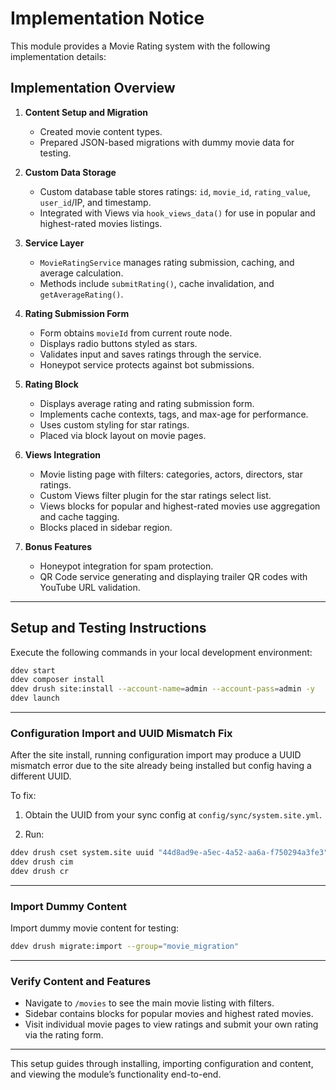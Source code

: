# Implementation Notice

This module provides a Movie Rating system with the following implementation details:

## Implementation Overview

1. **Content Setup and Migration**

   - Created movie content types.
   - Prepared JSON-based migrations with dummy movie data for testing.

2. **Custom Data Storage**

   - Custom database table stores ratings: `id`, `movie_id`, `rating_value`, `user_id`/IP, and timestamp.
   - Integrated with Views via `hook_views_data()` for use in popular and highest-rated movies listings.

3. **Service Layer**

   - `MovieRatingService` manages rating submission, caching, and average calculation.
   - Methods include `submitRating()`, cache invalidation, and `getAverageRating()`.

4. **Rating Submission Form**

   - Form obtains `movieId` from current route node.
   - Displays radio buttons styled as stars.
   - Validates input and saves ratings through the service.
   - Honeypot service protects against bot submissions.

5. **Rating Block**

   - Displays average rating and rating submission form.
   - Implements cache contexts, tags, and max-age for performance.
   - Uses custom styling for star ratings.
   - Placed via block layout on movie pages.

6. **Views Integration**

   - Movie listing page with filters: categories, actors, directors, star ratings.
   - Custom Views filter plugin for the star ratings select list.
   - Views blocks for popular and highest-rated movies use aggregation and cache tagging.
   - Blocks placed in sidebar region.

7. **Bonus Features**

   - Honeypot integration for spam protection.
   - QR Code service generating and displaying trailer QR codes with YouTube URL validation.

---

## Setup and Testing Instructions

Execute the following commands in your local development environment:

```bash
ddev start
ddev composer install
ddev drush site:install --account-name=admin --account-pass=admin -y
ddev launch
```

---

### Configuration Import and UUID Mismatch Fix

After the site install, running configuration import may produce a UUID mismatch error due to the site already being installed but config having a different UUID.

To fix:

1. Obtain the UUID from your sync config at `config/sync/system.site.yml`.

2. Run:

```bash
ddev drush cset system.site uuid "44d8ad9e-a5ec-4a52-aa6a-f750294a3fe3"  # Replace with your actual UUID
ddev drush cim
ddev drush cr
```

---

### Import Dummy Content

Import dummy movie content for testing:

```bash
ddev drush migrate:import --group="movie_migration"
```

---

### Verify Content and Features

- Navigate to `/movies` to see the main movie listing with filters.
- Sidebar contains blocks for popular movies and highest rated movies.
- Visit individual movie pages to view ratings and submit your own rating via the rating form.

---

This setup guides through installing, importing configuration and content, and viewing the module’s functionality end-to-end.
